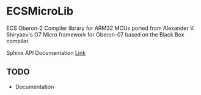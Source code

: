 # ECSMicroLib
ECS Oberon-2 Compiler library for ARM32 MCUs ported from
Alexander V. Shiryaev's O7 Micro framework for Oberon-07
based on the Black Box compiler.

Sphinx API Documentation [Link](https://tenko.github.io/ECSMicroLib/)

## TODO

* Documentation
